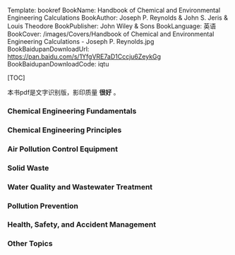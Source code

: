 Template: bookref
BookName: Handbook of Chemical and Environmental Engineering Calculations
BookAuthor: Joseph P. Reynolds & John S. Jeris & Louis Theodore
BookPublisher: John Wiley & Sons
BookLanguage: 英语
BookCover: /images/Covers/Handbook of Chemical and Environmental Engineering Calculations - Joseph P. Reynolds.jpg
BookBaidupanDownloadUrl: https://pan.baidu.com/s/1YfgVRE7aD1Cccju6ZeykGg 
BookBaidupanDownloadCode: iqtu

[TOC]

本书pdf是文字识别版，影印质量 **很好** 。

### Chemical Engineering Fundamentals

### Chemical Engineering Principles

### Air Pollution Control Equipment

### Solid Waste

### Water Quality and Wastewater Treatment

### Pollution Prevention

### Health, Safety, and Accident Management

### Other Topics
